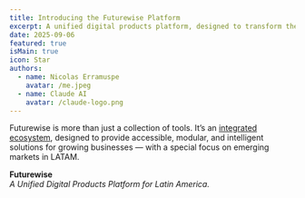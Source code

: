 ```yaml
---
title: Introducing the Futurewise Platform
excerpt: A unified digital products platform, designed to transform the way businesses in Latin America handle e-commerce, payments, and IT.
date: 2025-09-06
featured: true
isMain: true
icon: Star
authors:
  - name: Nicolas Erramuspe
    avatar: /me.jpeg
  - name: Claude AI
    avatar: /claude-logo.png
---
```


Futurewise is more than just a collection of tools. It’s an [integrated ecosystem](https://futurewise.lat), designed to provide accessible, modular, and intelligent solutions for growing businesses — with a special focus on emerging markets in LATAM.

**Futurewise**  
_A Unified Digital Products Platform for Latin America._
